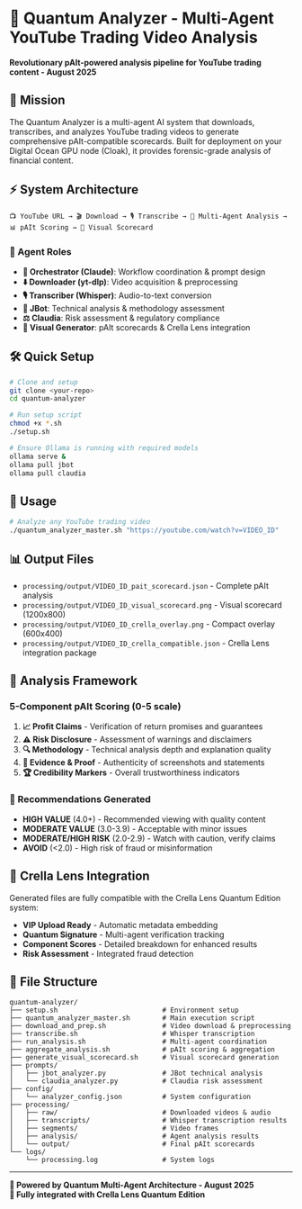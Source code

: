 # 🚀 Quantum Analyzer - Multi-Agent YouTube Trading Video Analysis

**Revolutionary pAIt-powered analysis pipeline for YouTube trading content - August 2025**

## 🎯 **Mission**

The Quantum Analyzer is a multi-agent AI system that downloads, transcribes, and analyzes YouTube trading videos to generate comprehensive pAIt-compatible scorecards. Built for deployment on your Digital Ocean GPU node (Cloak), it provides forensic-grade analysis of financial content.

## ⚡ **System Architecture**

```
📺 YouTube URL → 🎬 Download → 🎙️ Transcribe → 🧠 Multi-Agent Analysis → 📊 pAIt Scoring → 🎨 Visual Scorecard
```

### **🤖 Agent Roles**
- **🎯 Orchestrator (Claude)**: Workflow coordination & prompt design
- **⬇️ Downloader (yt-dlp)**: Video acquisition & preprocessing  
- **🎙️ Transcriber (Whisper)**: Audio-to-text conversion
- **🤖 JBot**: Technical analysis & methodology assessment
- **⚖️ Claudia**: Risk assessment & regulatory compliance
- **🎨 Visual Generator**: pAIt scorecards & Crella Lens integration

## 🛠️ **Quick Setup**

```bash
# Clone and setup
git clone <your-repo>
cd quantum-analyzer

# Run setup script
chmod +x *.sh
./setup.sh

# Ensure Ollama is running with required models
ollama serve &
ollama pull jbot
ollama pull claudia
```

## 🚀 **Usage**

```bash
# Analyze any YouTube trading video
./quantum_analyzer_master.sh "https://youtube.com/watch?v=VIDEO_ID"
```

## 📊 **Output Files**

- `processing/output/VIDEO_ID_pait_scorecard.json` - Complete pAIt analysis
- `processing/output/VIDEO_ID_visual_scorecard.png` - Visual scorecard (1200x800)
- `processing/output/VIDEO_ID_crella_overlay.png` - Compact overlay (600x400)
- `processing/output/VIDEO_ID_crella_compatible.json` - Crella Lens integration package

## 🔬 **Analysis Framework**

### **5-Component pAIt Scoring (0-5 scale)**

1. **📈 Profit Claims** - Verification of return promises and guarantees
2. **⚠️ Risk Disclosure** - Assessment of warnings and disclaimers  
3. **🔍 Methodology** - Technical analysis depth and explanation quality
4. **📄 Evidence & Proof** - Authenticity of screenshots and statements
5. **🏆 Credibility Markers** - Overall trustworthiness indicators

### **🎯 Recommendations Generated**
- **HIGH VALUE** (4.0+) - Recommended viewing with quality content
- **MODERATE VALUE** (3.0-3.9) - Acceptable with minor issues
- **MODERATE/HIGH RISK** (2.0-2.9) - Watch with caution, verify claims
- **AVOID** (<2.0) - High risk of fraud or misinformation

## 🔗 **Crella Lens Integration**

Generated files are fully compatible with the Crella Lens Quantum Edition system:

- **VIP Upload Ready** - Automatic metadata embedding
- **Quantum Signature** - Multi-agent verification tracking
- **Component Scores** - Detailed breakdown for enhanced results
- **Risk Assessment** - Integrated fraud detection

## 📝 **File Structure**

```
quantum-analyzer/
├── setup.sh                          # Environment setup
├── quantum_analyzer_master.sh        # Main execution script
├── download_and_prep.sh              # Video download & preprocessing
├── transcribe.sh                     # Whisper transcription
├── run_analysis.sh                   # Multi-agent coordination
├── aggregate_analysis.sh             # pAIt scoring & aggregation
├── generate_visual_scorecard.sh      # Visual scorecard generation
├── prompts/
│   ├── jbot_analyzer.py              # JBot technical analysis
│   └── claudia_analyzer.py           # Claudia risk assessment
├── config/
│   └── analyzer_config.json          # System configuration
├── processing/
│   ├── raw/                          # Downloaded videos & audio
│   ├── transcripts/                  # Whisper transcription results
│   ├── segments/                     # Video frames
│   ├── analysis/                     # Agent analysis results
│   └── output/                       # Final pAIt scorecards
└── logs/
    └── processing.log                # System logs
```

---

**🔬 Powered by Quantum Multi-Agent Architecture - August 2025**  
**🔗 Fully integrated with Crella Lens Quantum Edition**